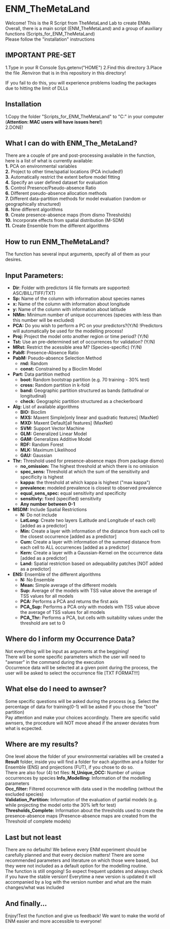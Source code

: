 # ENM_TheMetaLand

Welcome! This is the R Script from TheMetaLand Lab to create ENMs  
Overall, there is a main script (ENM_TheMetaLand) and a group of auxiliary functions (Scripts_for_ENM_TheMetaLand)  
Please follow the "installation" instructions

## IMPORTANT PRE-SET
1.Type in your R Console Sys.getenv("HOME")
2.Find this directory
3.Place the file .Renviron that is in this repository in this directory!

IF you fail to do this, you will experience problems loading the packages due to hitting the limit of DLLs

## Installation  
1.Copy the folder "Scripts_for_ENM_TheMetaLand" to "C:" in your computer (**Attention: MAC users will have issues here!**)  
2.DONE!

## What I can do with ENM_The_MetaLand?  
There are a couple of pre and post-processing available in the function, here is a list of what is currently available:  
**1.** PCA on environmental variables  
**2.** Project to other time/spatial locations (PCA included!)  
**3.** Automatically restrict the extent before model fitting   
**4.** Specify an user defined dataset for evaluation    
**5.** Control Presence/Pseudo-absence Ratio    
**6.** Different pseudo-absence allocation methods    
**7.** Different data-partition methods for model evaluation (random or geographically structured)  
**8.** Nine different algorithms    
**9.** Create presence-absence maps (from dismo Thresholds)   
**10.** Incorporate effects from spatial distribution (M-SDM)     
**11.** Create Ensemble from the different algorithms  


## How to run ENM_TheMetaLand?  
The function has several input arguments, specify all of them as your desires.  

## Input Parameters:  
* **Dir**: Folder with predictors (4 file formats are supported: ASC/BILL/TIFF/TXT)  
* **Sp:** Name of the column with information about species names  
* **x:** Name of the column with information about longitude  
* **y:** Name of the column with information about latitude  
* **NMin:** Minimum number of unique occurrences (species with less than this number will be excluded)  
* **PCA:** Do you wish to perform a PC on your predictors?(Y/N) !Predictors will automatically be used for the modelling process!  
* **Proj:** Project the model onto another region or time period? (Y/N)  
* **Tst:** Use an pre-determined set of occurrences for validation? (Y/N)
* **MRst:** Restrict the acessible area M? (Species-specific) (Y/N)
* **PabR:** Presence-Absence Ratio  
* **PabM:** Pseudo-absence Selection Method  
  + **rnd:** Random  
  + **const:** Constrained by a Bioclim Model  
* **Part:** Data partition method  
  + **boot:** Random bootstrap partition (e.g. 70 training - 30% test)  
  + **cross:** Random partition in k-fold  
  + **band:** Geographic partition structured as bands (latitudinal or longitudinal)  
  + **check:** Geographic partition structured as a checkerboard  
* **Alg:** List of available algorithms  
  + **BIO:** Bioclim  
  + **MXS:** Maxent Simple[only linear and quadratic features] (MaxNet)  
  + **MXD:** Maxent Default[all features] (MaxNet)  
  + **SVM:** Support Vector Machine  
  + **GLM:** Generalized Linear Model  
  + **GAM:** Generalizes Additive Model  
  + **RDF:** Random Forest  
  + **MLK:** Maximum Likelihood  
  + **GAU:** Gaussian   
* **Thr:** Threshold used for presence-absence maps (from package dismo)  
  + **no_omission:** The highest threshold at which there is no omission  
  + **spec_sens:** Threshold at which the sum of the sensitivity and specificity is highest
  + **kappa:** the threshold at which kappa is highest ("max kappa")
  + **prevalence:** modeled prevalence is closest to observed prevalence
  + **equal_sens_spec:** equal sensitivity and specificity
  + **sensitivty:** fixed (specified) sensitivity 
  + **Any number between 0-1**
* **MSDM:** Include Spatial Restrictions  
  + **N:** Do not include  
  + **LatLong:** Create two layers (Latitude and Longitude of each cell) [added as a predictor]  
  + **Min:** Create a layer with information of the distance from each cell to the closest occurrence [added as a predictor]  
  + **Cum:** Create a layer with information of the summed distance from each cell to ALL occurrences [added as a predictor]  
  + **Kern:** Create a layer with a Gaussian-Kernel on the occurrence data [added as a predictor]  
  + **Land:** Spatial restriction based on adequability patches [NOT added as a predictor] 
* **ENS:** Ensemble of the different algorithms  
  + **N:** No Ensemble  
  + **Mean:** Simple average of the different models  
  + **Sup:** Average of the models with TSS value above the average of TSS values for all models  
  + **PCA:** Performs a PCA and returns the first axis  
  + **PCA_Sup:** Performs a PCA only with models with TSS value above the average of TSS values for all models  
  + **PCA_Thr:** Performs a PCA, but cells with suitability values under the threshold are set to 0  
      
## Where do I inform my Occurrence Data?  
Not everything will be input as arguments at the beggining!  
There will be some specific parameters which the user will need to "awnser" in the command during the execution  
Occurrence data will be selected at a given point during the process, the user will be asked to select the occurrence file [TXT FORMAT!!!]  

## What else do I need to awnser?  
Some specific questions will be asked during the process (e.g. Select the percentage of data for training(0-1) will be asked if you chose the "boot" partition)  
Pay attention and make your choices accordingly. There are specific valid awnsers, the procedure will NOT move ahead if the answer deviates from what is ecpected.  

## Where are my results?  
One level above the folder of your environmental variables will be created a **Result** folder, inside you will find a folder for each algorithm and a folder for Ensemble (ENS) and projections (FUT), if you chose to do so.  
There are also four (4) txt files:
 **N_Unique_OCC:** Number of unique occurrences by species
 **Info_Modelling:** Information of the modelling parameters  
 **Occ_filter:** Filtered occurrence with data used in the modelling (without the excluded species)  
 **Validation_Partition:** Information of the evaluation of partial models (e.g. while projecting the model onto the 30% left for test) 
 **Thresholds_Complete:** Information about the thresholds used to create the presence-absence maps (Presence-absence maps are created from the Threshold of complete models)

## Last but not least  
There are no defaults! We believe every ENM experiment should be carefully planned and that every decision matters! There are some recommended parameters and literature on which those were based, but they were not included as a default option for the modelling routine.  
The function is still ongoing! So expect frequent updates and always check if you have the stable version!
Everytime a new version is updated it will accompanied by a log with the version number and what are the main changes/what was included

## And finally...  
Enjoy!Test the function and give us feedback! We want to make the world of ENM easier and more accessible to everyone!
